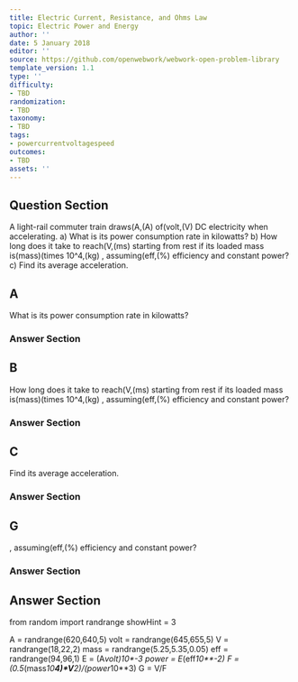 ```yaml
---
title: Electric Current, Resistance, and Ohms Law
topic: Electric Power and Energy
author: ''
date: 5 January 2018
editor: ''
source: https://github.com/openwebwork/webwork-open-problem-library
template_version: 1.1
type: ''
difficulty:
- TBD
randomization:
- TBD
taxonomy:
- TBD
tags:
- powercurrentvoltagespeed
outcomes:
- TBD
assets: ''
---
```


## Question Section 

A light-rail commuter train draws(A,(A) of(volt,(V) DC electricity when accelerating.
a) What is its power consumption rate in kilowatts?
b) How long does it take to reach(V,(ms) starting from rest if its loaded mass is(mass)(times 10^4,(kg) , assuming(eff,(%) efficiency and constant power?
c) Find its average acceleration.

## A
What is its power consumption rate in kilowatts?
### Answer Section
## B
How long does it take to reach(V,(ms) starting from rest if its loaded mass is(mass)(times 10^4,(kg) , assuming(eff,(%) efficiency and constant power?
### Answer Section
## C
Find its average acceleration.
### Answer Section
## G
, assuming(eff,(%) efficiency and constant power?
### Answer Section


## Answer Section

from random import randrange
showHint = 3


A = randrange(620,640,5)
volt = randrange(645,655,5)
V = randrange(18,22,2)
mass = randrange(5.25,5.35,0.05)
eff = randrange(94,96,1)
E = (A*volt)*10**-3
power = E*(eff*10**-2)
F = (0.5*(mass*10**4)*V**2)/(power*10**3)
G = V/F